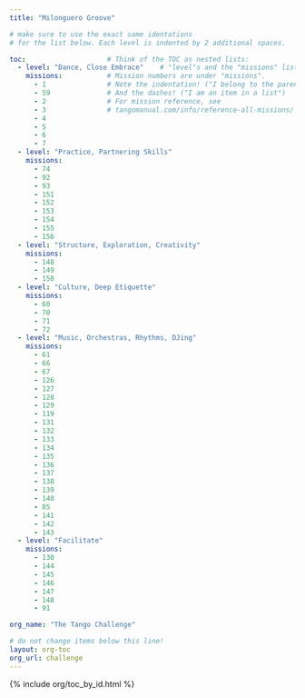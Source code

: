 ```yaml
---
title: "Milonguero Groove"

# make sure to use the exact same identations
# for the list below. Each level is indented by 2 additional spaces.

toc:                    # Think of the TOC as nested lists:
  - level: "Dance, Close Embrace"    # "level"s and the "missions" list are under "toc"
    missions:           # Mission numbers are under "missions".
      - 1               # Note the indentation! ("I belong to the parent above")
      - 59              # And the dashes! ("I am an item in a list")
      - 2               # For mission reference, see
      - 3               # tangomanual.com/info/reference-all-missions/
      - 4
      - 5
      - 6
      - 7
  - level: "Practice, Partnering Skills"
    missions:
      - 74
      - 92
      - 93
      - 151
      - 152
      - 153
      - 154
      - 155
      - 156
  - level: "Structure, Exploration, Creativity"
    missions:
      - 148
      - 149
      - 150
  - level: "Culture, Deep Etiquette"
    missions:
      - 60
      - 70
      - 71
      - 72
  - level: "Music, Orchestras, Rhythms, DJing"
    missions:
      - 61
      - 66
      - 67
      - 126
      - 127
      - 128
      - 129
      - 119
      - 131
      - 132
      - 133
      - 134
      - 135
      - 136
      - 137
      - 138
      - 139
      - 140
      - 85
      - 141
      - 142
      - 143
  - level: "Facilitate"
    missions:
      - 130
      - 144
      - 145
      - 146
      - 147
      - 148
      - 91

org_name: "The Tango Challenge"

# do not change items below this line!
layout: org-toc
org_url: challenge
---
```


{% include org/toc_by_id.html %}
